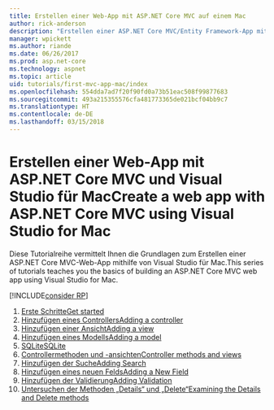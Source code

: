 ```yaml
---
title: Erstellen einer Web-App mit ASP.NET Core MVC auf einem Mac
author: rick-anderson
description: "Erstellen einer ASP.NET Core MVC/Entity Framework-App mit Visual Studio für Mac"
manager: wpickett
ms.author: riande
ms.date: 06/26/2017
ms.prod: asp.net-core
ms.technology: aspnet
ms.topic: article
uid: tutorials/first-mvc-app-mac/index
ms.openlocfilehash: 554dda7ad7f20f90fd0a73b51eac508f99877683
ms.sourcegitcommit: 493a215355576cfa481773365de021bcf04bb9c7
ms.translationtype: HT
ms.contentlocale: de-DE
ms.lasthandoff: 03/15/2018
---
```

# <a name="create-a-web-app-with-aspnet-core-mvc-using-visual-studio-for-mac"></a><span data-ttu-id="271ce-103">Erstellen einer Web-App mit ASP.NET Core MVC und Visual Studio für Mac</span><span class="sxs-lookup"><span data-stu-id="271ce-103">Create a web app with ASP.NET Core MVC using Visual Studio for Mac</span></span>

<span data-ttu-id="271ce-104">Diese Tutorialreihe vermittelt Ihnen die Grundlagen zum Erstellen einer ASP.NET Core MVC-Web-App mithilfe von Visual Studio für Mac.</span><span class="sxs-lookup"><span data-stu-id="271ce-104">This series of tutorials teaches you the basics of building an ASP.NET Core MVC web app using Visual Studio for Mac.</span></span> 

[!INCLUDE[consider RP](../../includes/razor.md)]

1. [<span data-ttu-id="271ce-105">Erste Schritte</span><span class="sxs-lookup"><span data-stu-id="271ce-105">Get started</span></span>](xref:tutorials/first-mvc-app-mac/start-mvc)
1. [<span data-ttu-id="271ce-106">Hinzufügen eines Controllers</span><span class="sxs-lookup"><span data-stu-id="271ce-106">Adding a controller</span></span>](xref:tutorials/first-mvc-app-mac/adding-controller)
1. [<span data-ttu-id="271ce-107">Hinzufügen einer Ansicht</span><span class="sxs-lookup"><span data-stu-id="271ce-107">Adding a view</span></span>](xref:tutorials/first-mvc-app-mac/adding-view)
1. [<span data-ttu-id="271ce-108">Hinzufügen eines Modells</span><span class="sxs-lookup"><span data-stu-id="271ce-108">Adding a model</span></span>](xref:tutorials/first-mvc-app-mac/adding-model)
1. [<span data-ttu-id="271ce-109">SQLite</span><span class="sxs-lookup"><span data-stu-id="271ce-109">SQLite</span></span>](xref:tutorials/first-mvc-app-mac/working-with-sql)
1. [<span data-ttu-id="271ce-110">Controllermethoden und -ansichten</span><span class="sxs-lookup"><span data-stu-id="271ce-110">Controller methods and views</span></span>](xref:tutorials/first-mvc-app-mac/controller-methods-views)
1. [<span data-ttu-id="271ce-111">Hinzufügen der Suche</span><span class="sxs-lookup"><span data-stu-id="271ce-111">Adding Search</span></span>](xref:tutorials/first-mvc-app-mac/search)
1. [<span data-ttu-id="271ce-112">Hinzufügen eines neuen Felds</span><span class="sxs-lookup"><span data-stu-id="271ce-112">Adding a New Field</span></span>](xref:tutorials/first-mvc-app-mac/new-field)
1. [<span data-ttu-id="271ce-113">Hinzufügen der Validierung</span><span class="sxs-lookup"><span data-stu-id="271ce-113">Adding Validation</span></span>](xref:tutorials/first-mvc-app-mac/validation)
1. [<span data-ttu-id="271ce-114">Untersuchen der Methoden „Details“ und „Delete“</span><span class="sxs-lookup"><span data-stu-id="271ce-114">Examining the Details and Delete methods</span></span>](xref:tutorials/first-mvc-app/details)
